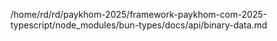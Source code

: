 /home/rd/rd/paykhom-2025/framework-paykhom-com-2025-typescript/node_modules/bun-types/docs/api/binary-data.md